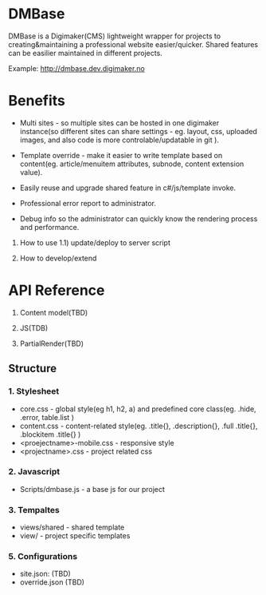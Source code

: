 DMBase
=============

DMBase is a Digimaker(CMS) lightweight wrapper for projects to creating&maintaining a professional website easier/quicker. Shared features can be easilier maintained in different projects.

Example: http://dmbase.dev.digimaker.no


Benefits
===========
- Multi sites - so multiple sites can be hosted in one digimaker instance(so different sites can share settings - eg. layout, css, uploaded images, and also code is more controlable/updatable in git ).

- Template override - make it easier to write template based on content(eg. article/menuitem attributes, subnode, content extension value).

- Easily reuse and upgrade shared feature in c#/js/template invoke.

- Professional error report to administrator. 

- Debug info so the administrator can quickly know the rendering process and performance.


1) How to use
1.1) update/deploy to server
script


2) How to develop/extend





API Reference 
===========================
1) Content model(TBD)

2) JS(TDB)

3) PartialRender(TBD)



Structure
-----

 ### 1. Stylesheet
- core.css - global style(eg h1, h2, a) and predefined core class(eg. .hide, .error, table.list )
- content.css - content-related style(eg. .title{}, .description{}, .full .title{}, .blockitem .title{} )
- \<proejectname\>-mobile.css - responsive style
- \<projectname\>.css - project related css


### 2. Javascript
- Scripts/dmbase.js - a base js for our project

### 3. Tempaltes
- views/shared - shared template
- view/<projectname> - project specific templates


### 5. Configurations
 - site.json: (TBD)
 - override.json (TBD)














